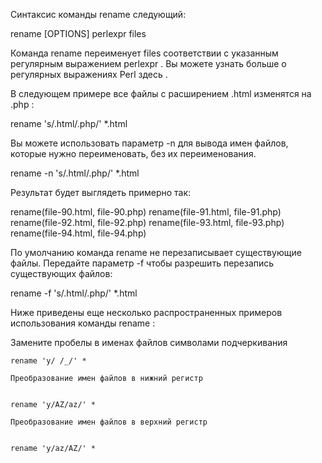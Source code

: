 Синтаксис команды rename следующий:

rename [OPTIONS] perlexpr files

Команда rename переименует files соответствии с указанным регулярным выражением perlexpr . Вы можете узнать больше о регулярных выражениях Perl здесь .

В следующем примере все файлы с расширением .html изменятся на .php :

rename 's/.html/.php/' *.html

Вы можете использовать параметр -n для вывода имен файлов, которые нужно переименовать, без их переименования.

rename -n 's/.html/.php/' *.html

Результат будет выглядеть примерно так:

rename(file-90.html, file-90.php)
rename(file-91.html, file-91.php)
rename(file-92.html, file-92.php)
rename(file-93.html, file-93.php)
rename(file-94.html, file-94.php)

По умолчанию команда rename не перезаписывает существующие файлы. Передайте параметр -f чтобы разрешить перезапись существующих файлов:

rename -f 's/.html/.php/' *.html

Ниже приведены еще несколько распространенных примеров использования команды rename :

Замените пробелы в именах файлов символами подчеркивания

     
    rename 'y/ /_/' *

    Преобразование имен файлов в нижний регистр

     
    rename 'y/AZ/az/' *

    Преобразование имен файлов в верхний регистр

     
    rename 'y/az/AZ/' *

